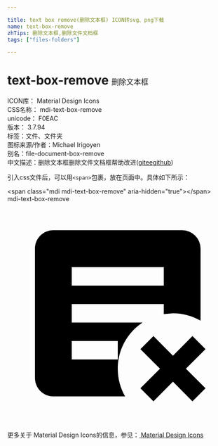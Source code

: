 ```yaml
---

title: text box remove(删除文本框) ICON转svg、png下载
name: text-box-remove
zhTips: 删除文本框,删除文件文档框
tags: ["files-folders"]

---
```


# text-box-remove  <small style="font-size: 60%;font-weight: 100">删除文本框</small>


<div class="detail-page">
<p>
<span>
ICON库：
<span class="badge-secondary badge">Material Design Icons</span> 
</span>
<br/>
<span>
CSS名称：
<span class="badge-secondary badge">mdi-text-box-remove</span> 
</span>
<br/>
<span>
unicode：
<span class="badge-secondary badge">F0EAC</span> 
<copy-btn content='F0EAC' btn-title=""></copy-btn>
<copy-btn :content='String.fromCodePoint(parseInt("F0EAC", 16))' btn-title="复制U"></copy-btn>
</span>
<br/>
<span>
版本：
<span class="badge-secondary badge">3.7.94</span> 
</span><br/><span>标签：<span class="badge-light badge"><router-link to="/tags/files-folders.html">文件、文件夹</router-link></span></span>
<br/>
<span>图标来源/作者：<span class="badge-light badge">Michael Irigoyen</span></span> 
<br/>
<span>别名：<span class="badge-light badge">file-document-box-remove</span></span><br/><span class="zh-detail">中文描述：<span class="badge-primary badge">删除文本框</span><span class="badge-primary badge">删除文件文档框</span><span class="help-link"><span>帮助改进</span>(<a href="https://gitee.com/liuwave/icon-helper/edit/master/json/material/text-box-remove.json" target="_blank" rel="noopener noreferrer">gitee</a><a href="https://github.com/liuwave/icon-helper/edit/master/json/material/text-box-remove.json" target="_blank" rel="noopener noreferrer">github</a></span>)</span><br/>
</p>
</div>
<div class="alert alert-dark">
  <i class="mdi mdi-text-box-remove mdi-48px"></i>
  <i class="mdi mdi-text-box-remove mdi-36px"></i>
  <i class="mdi mdi-text-box-remove mdi-24px"></i>
  <i class="mdi mdi-text-box-remove mdi-18px"></i>
</div>
<div>
  <p>引入css文件后，可以用<code>&lt;span&gt;</code>包裹，放在页面中。具体如下所示：    
  </p>
  <div class="alert alert-primary" style="font-size: 14px">
    &lt;span class="mdi mdi-text-box-remove" aria-hidden="true"&gt;&lt;/span&gt;
    <copy-btn content='<span class="mdi mdi-text-box-remove" aria-hidden="true"></span>'></copy-btn>
  </div>
  <div class="alert alert-secondary">
    <i class="mdi mdi-text-box-remove"
    style="font-size: 24px"
    aria-hidden="true"></i> mdi-text-box-remove
    <copy-btn content="mdi-text-box-remove" btn-title="复制图标名称"></copy-btn>
  </div>
</div>
<div id="svg" class="svg-wrap">
<svg xmlns="http://www.w3.org/2000/svg" viewBox="0 0 24 24"><path d="M14.46,15.88L15.88,14.46L18,16.59L20.12,14.46L21.54,15.88L19.41,18L21.54,20.12L20.12,21.54L18,19.41L15.88,21.54L14.46,20.12L16.59,18L14.46,15.88M12,17V15H7V17H12M17,11H7V13H14.69C13.07,14.07 12,15.91 12,18C12,19.09 12.29,20.12 12.8,21H5C3.89,21 3,20.1 3,19V5C3,3.89 3.89,3 5,3H19A2,2 0 0,1 21,5V12.8C20.12,12.29 19.09,12 18,12L17,12.08V11M17,9V7H7V9H17Z" /></svg>
</div>
<detail full-name='mdi-text-box-remove'></detail>
    
<div><p>更多关于 Material Design Icons的信息，参见：<a target="_blank" href="https://iconhelper.cn/material.html"> Material Design Icons</a>
</p></div>
